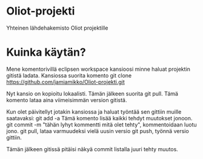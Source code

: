 # Oliot-projekti
Yhteinen lähdehakemisto Oliot projektille

# Kuinka käytän?
Mene komentorivillä eclipsen workspace kansioosi minne haluat projektin gitistä ladata. Kansiossa suorita komento git clone https://github.com/jamiamikko/Oliot-projekti.git

Nyt kansio on kopioitu lokaalisti. Tämän jälkeen suorita git pull. Tämä komento lataa aina viimeisimmän version gitistä.

Kun olet päivitellyt jotakin kansiossa ja haluat työntää sen gittiin muille saatavaksi:
git add -a
Tämä komento lisää kaikki tehdyt muutokset jonoon.
git commit -m "tähän lyhyt kommentti mitä olet tehty", kommentoidaan luotu jono.
git pull, lataa varmuudeksi vielä uusin versio
git push, työnnä versio gittiin.

Tämän jälkeen gitissä pitäisi näkyä commit listalla juuri tehty muutos.